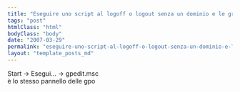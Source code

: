 ```yaml
---
title: "Eseguire uno script al logoff o logout senza un dominio e le group policy"
tags: "post"
htmlClass: "html"
bodyClass: "body"
date: "2007-03-29"
permalink: "eseguire-uno-script-al-logoff-o-logout-senza-un-dominio-e-le-group-policy/"
layout: "template_posts_md"
---
```

<p>Start -&gt; Esegui&#8230; -&gt; gpedit.msc<br />    &#232; lo stesso pannello delle gpo</p>
